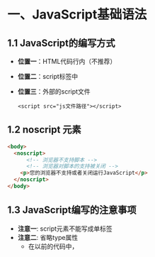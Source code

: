 # 一、JavaScript基础语法

## 1.1 JavaScript的编写方式

- **位置一**：HTML代码行内（不推荐）

- **位置二**：script标签中

- **位置三**：外部的script文件

  `<script src="js文件路径"></script>`



## 1.2 noscript 元素

```html
<body>
  <noscript>
      <!-- 浏览器不支持脚本 -->
      <!-- 浏览器对脚本的支持被关闭 -->
  	<p>您的浏览器不支持或者关闭运行JavaScript</p>
  </noscript>
</body>
```



## 1.3 JavaScript编写的注意事项

- **注意一**: script元素不能写成单标签
- **注意二**: 省略type属性
  - 在以前的代码中，<script> 标签中会使用 type="text/JavaScript";
  - 现在可不写这个代码了，因为JavaScript 是所有现代浏览器以及 HTML5 中的默认脚本语言；
- **注意三**: 加载顺序
  - JavaScript默认遵循HTML文档的加载顺序，即自上而下的加载顺序；
  - 推荐将JavaScript代码和编写位置放在body子元素的最后一行；
- **注意四**: JavaScript代码严格区分大小写



# 二、JavaScript的数据类型

## 2.1 typeof操作符

- 对一个值使用 **typeof 操作符**会返回下列字符串之一:
  - "undefined"表示值未定义;
  - "boolean"表示值为布尔值;
  - "string"表示值为字符串;
  - "number"表示值为数值;
  - "object"表示值为对象(而不是函数)或 null;
  - "function"表示值为函数;
  - "symbol"表示值为符号；



## 2.2 Number类型

- **number 类型代表整数和浮点数。**

  ```javascript
  var age = 10
  var height = 1.88
  ```

- **常见的操作：**

  ```javascript
  var result1 = 10 * 2
  var result2 = 10 / 3
  ```

- **Infinity：**代表数学概念中的 无穷大 ∞，也可以表示-Infinity；

  ```javascript
  var result = 1 / 0
  ```

- **NaN：**NaN 代表一个计算错误，它是一个错误的操作所得到的结果；

  ```javascript
  var result = '111' * 10
  ```

- **十进制（掌握）、十六进制、二进制、八进制（了解）**

  ```javascript
  // 1.十进制
  var num1 = 111
  // 2.十六进制
  var num2 = 0x111
  // 3.八进制
  var num3 = 0o111
  // 4.二进制
  var num4 = 0b111
  ```

- **数字表示的范围：**

  - 最小正数值：`Number.MIN_VALUE`，这个值为： 5e-324，小于这个的数字会被转化为0
  - 最大正数值：`Number.MAX_VALUE`，这个值为： 1.7976931348623157e+308
  - `Number.MAX_SAFE_INTEGER`：JavaScript 中最大的安全整数 (2^53 - 1)；
  - `Number.MIN_SAFE_INTEGER`：JavaScript 中最小的安全整数 -(2^53 - 1)

- **isNaN**

  - 用于判断是否不是一个数字。不是数字返回 true，是数字返回 false。

- **Number实例方法:**

  - 方法一：`toString(base)`，将数字转成字符串，并且按照base进制进行转化
    - base 的范围可以从 2 到 36，默认情况下是 10；
  - 方法二：`toFixed(digits)`，格式化一个数字，保留digits位的小数；
    - digits的范围是0到20（包含）之间；

- **Number类方法:**

  - 方法一：`Number.parseInt(string[, radix])`，将字符串解析成整数，也有对应的全局方法parseInt；
  - 方法二：`Number. parseFloat(string)`，将字符串解析成浮点数，也有对应的全局方法parseFloat；



## 2.3 String类型

- **三种包含字符串的方式**

  ```JavaScript
  var name = '陈卓林'
  var address = "广州市"
  // ES6语法
  var description = `${name}是${address}的人`
  ```

- **字符串拼接，通过+运算符**

  ```JavaScript
  var str1 = 'hello'
  var str2 = 'world'
  var newStr = str1 + str2
  ```

- **获取字符串长度**

  ```javascript
  console.log(newStr.length)
  ```

- **访问字符串的字符**

  - 使用方法一：通过字符串的索引` str[0]`
  - 使用方法二：通过`str.charAt(pos)`方法
  - 它们的区别是索引的方式没有找到会返回`undefined`，而`charAt`没有找到会返回空字符串；

- **修改字符串**

  - toLowerCase()：将所有的字符转成小写；

  - toUpperCase() ：将所有的字符转成大写；

    ```JavaScript
    var message = 'Hello'
    message.toLowerCase() // hello
    message.toUpperCase() // HELLO
    ```

- **查找字符串位置  `str.indexOf(search [, fromIndex])`**

  - 从fromIndex开始，查找searchValue的索引；
  - 如果没有找到，那么返回-1；
  - 有一个相似的方法，叫lastIndexOf，从最后开始查找（用的较少）

- **是否包含字符串  `str.includes(searchString[, position])**`

  - 从position位置开始查找searchString， 根据情况返回 true 或 false
  - 这是ES6新增的方法

- **以xxx开头  `str.startsWith(searchString[, position])`**

  - 从position位置开始，判断字符串是否以searchString开头；

  - 这是ES6新增的方法，下面的方法也一样；

    ```javascript
    message.startsWith("czl")
    ```

- **以xxx结尾  `str.endsWith(searchString[, length])`**

  - 在length长度内，判断字符串是否以searchString结尾；

    ```javascript
    message.endsWith("czl")
    ```

- **替换字符串  `str.replace(regexp|substr, newstr, newSubStr|function)`**
  
- 查找到对应的字符串，并且使用新的字符串进行替代；
  
- 这里也可以传入一个正则表达式来查找，也可以传入一个函数来替换；
  
    ```javascript
    message.replace("czl", "kobe")
  ```
  
- **获取子字符串**

  - 开发中推荐使用slice方法

  |         方法          |              选择方式……               |     负值参数      |
  | :-------------------: | :-----------------------------------: | :---------------: |
  |   slice(start, end)   |      从 start 到 end（不含 end）      |       允许        |
  | substring(start, end) |      从 start 到 end（不含 end）      |    负值代表 0     |
  | substr(start, length) | 从 start 开始获取长为 length 的字符串 | 允许 start 为负数 |

- **拼接字符串  `str.concat(str2,[, ...strN])`**

  ```javascript
  'hello'.concat('world',['你好'])
  ```

- **删除首尾空格  `str.trim()`**

- **字符串分割  `str.split({separator,[, limit]})`**

  - separator：以什么字符串进行分割，也可以是一个正则表达式；

  - limit：限制返回片段的数量；

    ```javascript
    var message = "my name is czl"
    console.log(message.split(" ",4)) // ["my","name","is","czl"]
    ```

    

## 2.4 字符串中的转义字符

| 转义字符 | 表示符号 |
| -------- | -------- |
| \\'      | 单引号   |
| \\"      | 双引号   |
| \\       | 反斜杠   |
| \\n      | 换行符   |
| \\r      | 回车符   |
| \\t      | 制表符   |
| \\b      | 退格符   |



## 2.5 Boolean类型

- **Boolean 类型仅包含两个值：true 和 false。**

  ```javascript
  var isLogin = true
  var flag = true
  var result = 1 === 1
  ```



## 2.6 Undefined类型

- **如果我们声明一个变量，但是没有对其进行初始化时，它默认就是undefined；**

  ```javascript
  var message 
  console.log(message) / undefined
  console.log(message === undefined) // true
  ```

- **两个注意事项：**

  - **注意一**：最好在变量定义的时候进行初始化，而不只是声明一个变量；
  - **注意二**：不要显示的将一个变量赋值为undefined
    - 如果变量刚开始什么都没有，我们可以初始化为0、空字符串、null等值；



## 2.7 Object类型

- **Object 类型是一个特殊的类型，我们通常把它称为引用类型或者复杂类型；**

  - 其他的数据类型我们通常称之为 “原始类型”，因为它们的值只包含一个单独的内容（字符串、数字或者其他）；

  - `Object`往往可以表示一组数据，是其他数据的一个集合；

  - 在JavaScript中我们可以使用 `花括号{} ` 的方式来表示一个对象；

    ```JavaScript
    var info = {
      name:'why',
      age: 18,
      height: 1.88
    }
    ```



## 2.8 Null类型

- **null类型通常用来表示一个对象为空，所以通常我们在给一个对象进行初始化时，会赋值为null；**

  ```javascript
  var obj = null
  console.log(typeof null) // object
  obj = {
    name: '陈卓林',
    age: 18
  }
  ```

- **null和undefined的关系：**

  - `undefined`通常只有在一个变量声明但是未初始化时，它的默认值是`undefined`才会用到；
  - 不推荐直接给一个变量赋值为`undefined`
  - `null`值非常常用，当一个变量准备保存一个对象，但是这个对象不确定时，我们可以先赋值为`null`；



## 2.9 字符串String的转换

- **转换方式一：隐式转换**
  - 一个字符串和另一个字符串进行+操作；
  - 如果+运算符左右两边有一个是字符串，那么另一边会自动转换成字符串类型进行拼接；
  - 某些函数的执行也会自动将参数转为字符串类型，比如`console.log`函数；
- **转换方式二：显式转换**
  - 调用`String()`函数；
  - 调用`toString()`方法



## 2.10 数字类型Number的转换

- **转换方式一：**隐式转换

  - 在算数运算中，通常会将其他类型转换成数字类型来进行运算；
  - 但是如果是+运算，并且其中一边有字符串，那么还是按照字符串来连接的；

- **转换方式二：**显式转换

  - 调用`Number()`函数；

- **其他类型转换数字的规则：**

  |      值       | 转换后的值                                                   |
  | :-----------: | :----------------------------------------------------------- |
  |   undefined   | NaN                                                          |
  |     null      | 0                                                            |
  | true 和 false | 1 and 0                                                      |
  |    string     | 去掉首尾空格后的纯数字字符串中含有的数字。如果剩余字符串为空，则转换结果<br>为 0。否则，将会从剩余字符串中“读取”数字。当类型转换出现 error 时返回 NaN |



## 2.11 布尔类型Boolean的转换

- **布尔（boolean）类型转换**是最简单的

  - 它发生在逻辑运算中，但是也**可以通过调用`Boolean(value) `显式地进行转换**。

- **转换规则如下：**

  - 直观上`为“空”的值（如 0、空字符串、null、undefined 和 NaN）`将变为 `false`;

  - 其他值变成 `true`。

    | 值                          | 转化后 |
    | :-------------------------- | ------ |
    | 0, null, undefined, NaN, "" | false  |
    | 其他值                      | true   |

- **注意：**包含 0 的字符串 "0" 是 true



# 三、JavaScript常用运算符

## 3.1 算术运算符

| 运算符 |  运算规则  |    范例    |  结果  |
| :----: | :--------: | :--------: | :----: |
|   +    |    加法    |   2 + 3    |   5    |
|   +    | 连接字符串 | ‘中’+ ‘国’ | ‘中国’ |
|   -    |    减法    |   2 - 3    |   -1   |
|   *    |    乘法    |   2 * 3    |   6    |
|   /    |    除法    |   5 / 2    |  2.5   |
|   %    |   取余数   |   5 % 2    |   1    |
|   **   |  幂 (ES7)  |   2 ** 3   |   8    |



## 3.2 赋值运算符

- **= 是一个运算符，而不是一个有着“魔法”作用的语言结构。**

  - 语句 x = value 将值 value 写入 x 然后返回 x。

- **链式赋值（Chaining assignments）**

  - 链式赋值从右到左进行计算；
  - 首先，对最右边的表达式 2 + 2 求值，然后将其赋给左边的变量：c、b 和 a。
  - 最后，所有的变量共享一个值。

  ```javascript
  let a, b, c;
  a = b = c = 2 + 2;
  console.log(a, b, c); // 4
  ```



## 3.3 ++和- -的位置

- **运算符 ++ 和 -- 可以置于变量前，也可以置于变量后**
  - 当运算符置于变量后，被称为“后置形式”（postfix form）。
  - 运算符置于变量前，被称为“前置形式”（prefix form）。
  - 前置形式返回一个新的值，但后置返回原来的值；



## 3.4 比较运算符

| 运算符 | 运算规则 |  范例  | 结果  |
| :----: | :------: | :----: | :---: |
|   ==   |   相等   | 4 == 3 | false |
|   !=   |  不等于  | 4 != 3 | true  |
|   >    |   大于   | 4 > 3  | true  |
|   <    |   小于   | 4 < 3  | false |
|   >=   | 小于等于 | 4 <= 3 | false |
|   <=   | 大于等于 | 4 >= 3 | true  |



## 3.5 === 和 == 的区别

- **普通的相等性检查 == 存在一个问题，它`不能区分出 0 和 false，或者空字符串和 false`这类运算：**
  - 这是因为在比较不同类型的值时，处于判断符号 == 两侧的值会先被转化为数字；
  - 空字符串和 false 也是如此，转化后它们都为数字 0；
- **如果我们`需要区分 0 和 false`，该怎么办？**
  - 严格相等运算符 === 在进行比较时不会做任何的类型转换；
  - 换句话说，如果 a 和 b 属于不同的数据类型，那么 a === b 不会做任何的类型转换而立刻返回 false；



## 3.6 逻辑运算符

| 运算符 |   运算规则   |     范例      | 结果  |
| :----: | :----------: | :-----------: | :---: |
|   &&   | 与: 同时为真 | false && True | false |
|  \|\|  | 或: 一个为真 | false or frue | true  |
|   !    |   非: 取反   |    !false     | true  |



## 3.7 逻辑或的本质

- **||（或）两个竖线符号表示“或”运算符（也称为短路或）：**
  - 从左到右依次计算操作数。
  - 处理每一个操作数时，都将其转化为`布尔值（Boolean）`；
  - 如果结果是 `true`，就停止计算，返回这个操作数的初始值。
  - 如果所有的操作数都被计算过（也就是，转换结果都是 false），则返回最后一个操作数。
- **注意：**返回的值是操作数的初始形式，不会转换为Boolean类型。



## 3.8 逻辑与的本质

- **&&（或）两个竖线符号表示“与”运算符（也称为短路与）：**
  - 从左到右依次计算操作数。
  - 在处理每一个操作数时，都将其转化为`布尔值（Boolean）`；
  - 如果结果是 `false`，就停止计算，并返回这个操作数的初始值（一般不需要获取到初始值）；
  - 如果所有的操作数都被计算过（例如都是真值），则返回最后一个操作数。



## 3.9 !（非）

- **逻辑非运算符接受一个参数，并按如下运算：**

  - 步骤一：将操作数转化为布尔类型：true/false；
  - 步骤二：返回相反的值；

- **两个非运算 !! 有时候用来将某个值转化为布尔类型：**

  ```javascript
  var num = 100
  var result = !!num
  ```



# 四、JavaScript分支语句

## 4.1 程序的执行顺序

- 在程序开发中，**程序有三种不同的执行方式：**
  - 顺序 —— 从上向下，顺序执行代码
  - 分支 —— 根据条件判断，决定执行代码的 分支
  - 循环 —— 让 特定代码 重复 执行



## 4.2 代码块的理解

- **代码块**是多行执行代码的集合，通过一个花括号{}放到了一起。

- **代码块有自己的作用域**

  ```javascript
  {
    var name = '陈卓林'
    var message = 'my name is ' + name
  }
  ```



## 4.3 什么是分支结构？

- **分支结构**
  - 分支结构的代码就是让我们根据条件来决定代码的执行。
  - 分支结构的语句被称为判断结构或者选择结构。
- **JavaScript中常见的分支结构有：**
  - if分支结构
  - switch分支结构



## 4.4 if语句的细节补充

- **补充一**：如果代码块中只有一行代码，那么{}可以省略：
- **补充二**：if (…) 语句会计算圆括号内的表达式，并将计算结果转换为布尔型（Boolean）。
  - 转换规则和Boolean函数的规则一致；
  - `数字 0、空字符串 “”、null、undefined 和 NaN` 都会被转换成 `false`。
    - 因为它们被称为“假值（falsy）”；
  - 其他值被转换为 true，所以它们被称为“真值（truthy）”；



## 4.5 三元运算符

- **条件运算符：" ? "**

  - 这个运算符通过问号 ? 表示；
  - 有时它被称为三元运算符，被称为“三元”是因为该运算符中有三个操作数（运算元）；
  - 实际上它是 JavaScript 中唯一一个有这么多操作数的运算符；

- **使用格式如下:**

  `var result = condition ? value1 : value2`

- **案例一**： m=20，n=30，比较两个数字的大小，获取较大的那个数字

  ```javascript
  var m = 20;
  var n = 30;
  var result = m > n ? m : n
  ```



## 4.6 switch语句的细节补充

- **case穿透问题**：
  - 一条case语句结束后，会自动执行下一个case的语句；
  - 这种现象被称之为case穿透；
- **break关键字**
  - 通过在每个case的代码块后添加break关键字来解决这个问题；
- **注意事项**：这里的相等是严格相等。
  - 被比较的值必须是相同的类型才能进行匹配。



# 五、JavaScript的内置类

## 5.1 包装类型的使用过程

- **默认情况，`当我们调用一个原始类型的属性或者方法时，会进行如下操作`：**
  1. 根据原始值，创建一个原始类型对应的包装类型对象；
  2. 调用对应的属性或者方法，返回一个新的值；
  3. 创建的包装类对象被销毁；
  4. 通常JavaScript引擎会进行很多的优化，它可以跳过创建包装类的过程在内部直接完成属性的获取或者方法的调用。
- **注意事项**：null、undefined没有任何的方法，也没有对应的“对象包装类”；



## 5.2 Math对象

- **Math常见的属性：**
  - Math.PI：圆周率，约等于 3.14159；
- **Math常见的方法：**
  - `Math.floor`：向下舍入取整
  - `Math.ceil`：向上舍入取整
  - `Math.round`: 四舍五入取整
  - `Math.random`：生成0~1的随机数（包含0，不包含1）
  - `Math.pow(x, y)`：返回x的y次幂



## 5.3 Array数组

- ###### 访问数组中的元素

  - 通过中括号[]访问
  - arr.at(i)：
    - 如果 i >= 0，则与 arr[i] 完全相同。
    - 对于 i 为负数的情况，它则从数组的尾部向前数。

  ```javascript
  const a = arr[0]
  const b = arr.at(-1)
  ```

- ###### 修改数组中的元素

  ```javascript
  arr[0] = "czl"
  ```

- ###### 在数组的尾端添加或删除元素

  - `push `在末端添加元素

  - `pop `从末端取出一个元素.

    ```javascript
    arr.push("abc","dhs")
    arr.pop()
    ```

- ###### 在数组的首端添加或删除元素

  - `shift `取出队列首端的一个元素，整个数组元素向前前移动；

  - `unshift `在首端添加元素，整个其他数组元素向后移动；

    ```javascript
    arr.unshift("curry")
    arr.shift()
    ```

  -  `push/pop` 方法运行的比较快，而 shift/unshift 比较慢。

- ###### `arr.splice`方法

  - 它可以做所有事情：添加，删除和替换元素。

  - 语法：`array.splice(start[, delectCount[, item1[, item2[, ...]]]])`

    - 从start位置开始，处理数组中的元素；
    - deleteCount：要删除元素的个数，如果为0或者负数表示不删除；
    - item1, item2, ...：在添加元素时，需要添加的元素

    ```javascript
    // 删除一个元素
    arr.aplice(1,1)
    // 新增两个元素
    arr.splice(1,0,'a','b')
    // 替换两个元素
    arr.splice(1,2,'c','d')
    ```

  - 注意：这个方法会修改原数组

- ###### `length`属性

  - 用于获取数组的长度
  - 当我们修改数组的时候，length 属性会自动更新。
  - `length` 属性是可写的
  - 所以，清空数组最简单的方法就是：arr.length = 0。

- ###### 数组的遍历

  - 普通for循环遍历：

    ```JavaScript
    for(var i =0 ;i < arr.length;i++){}
    ```

  - for..in 遍历，获取到索引值：

    ```javascript
    for(var index in arr){}
    ```

  - for..of 遍历，获取到每一个元素

    ```javascript
    for(var item of arr){}
    ```

- ###### `arr.slice(begin, end)` 方法：用于对数组进行截取

  - 包含bigin元素，但是不包含end元素；

- ###### `arr.concat`方法：创建一个新数组，其中包含来自于其他数组和其他项的值

  ```javascript
  var newArr = arr.concat(['abc'],"nba")
  ```

- ###### `arr.join`方法： 将一个数组的所有元素连接成一个字符串并返回这个字符串。

  ```javascript
  var arr = [1,2,3,4,5]
  var str = arr.join('0') // 1020304050
  ```

- ###### `arr.indexOf(searchElement,fromIndex)`方法： 查找某个元素的索引 

  - 从fromIndex开始查找，如果找到返回对应的索引，没有找到返回-1；
  - 也有对应的从最后位置开始查找的 lastIndexOf 方法

- ###### `arr.includes(valueToFind, fromIndex)`方法：判断数组是否包含某个元素

  - 从索引 from 开始搜索 item，如果找到则返回 true（如果没找到，则返回 false）

- ###### `find `和 `findIndex `直接查找元素或者元素的索引（ES6之后新增的语法）

  ```javascript
  var student = [{
    id:100,
    name:'a'
  },{
    id:100,
    name:'b'
  }]
  
  var stu = student.find((item,index,arr) => {
    return item.id === 100
  })
  ```

- ###### `arr.sort(compareFunction(a,b))`方法也是一个高阶函数，用于对数组进行排序，并且生成一个排序后的新数组

  - 如果 compareFunction(a, b) 小于 0 ，那么 a 会被排列到 b 前面；

  - 如果 compareFunction(a, b) 等于 0 ， a 和 b 的相对位置不变；

  - 如果 compareFunction(a, b) 大于 0 ， b 会被排列到 a 前面；

  - 也就是说，谁小谁排在前面；

    ```javascript
    var arr = [1,2,43,24,53,53]
    var newArr = arr.sort((item1,item2)=>{
      return item1 - item2
    })
    ```

- ###### `reverse()` 方法将数组中元素的位置颠倒，并返回该数组。

- ###### `arr.forEach`

  - 遍历数组，并且让数组中每一个元素都执行一次对应的方法；

  ```javascript
  arr.forEach((item,index,arr)=>{})
  ```

- ###### `arr.map`

  - map() 方法创建一个新数组；
  - 这个新数组由原数组中的每个元素都调用一次提供的函数后的返回值组成；

  ```javascript
  const newArr = arr.map((item,index,arr)=>{
    return item * 10
  })
  ```

- ###### `arr.filter`

  - filter() 方法创建一个新数组；
  - 新数组中只包含每个元素调用函数返回为true的元素；

  ```javascript
  const newArr = arr.filter((item,index,arr)=>{
    return item > 10
  })
  ```

- ###### `arr.reduce`

  - 用于计算数组中所有元素的总和；
  - 对数组中的每个元素按序执行一个由您提供的 reducer 函数；
  - 每一次运行 reducer 会将先前元素的计算结果作为参数传入，最后将其结果汇总为单个返回值；

  ```javascript
  const newArr = arr.reduce((previousValue,currentValue)=>{
    return previousValue += currentValue
  },0)
  ```



## 5.4 Date对象

- ###### 创建Date对象

  ```JavaScript
  // 创建Date对象
  var date = new Date(); // 当前时间（伊尔库茨克标准时间）
  var date2 = new Date(1000); // 传入的毫秒数，表示从1970-01-01 00：00：00 UTC 经过的毫秒数
  var date3 = new Date("2022-08-08"); // 传入的是datestring，日期的字符串值
  // new Date(year,monthIndex [, day [, hours [, minutes [,seconds [, milliseconds]]]]])
  var date4 = new Date(2022, 08, 08, 08, 08, 08, 08);
  ```

- ###### dateString时间的表示方式

  - 默认打印的时间格式是RFC 2822标准的：

  - ISO 8601 标准。

    ```JavaScript
    // RFC 2822标准
    new Date() // Thu Nov 03 2022 18:25:49 GMT+0800 (中国标准时间)
    
    // ISO 8601标准
    new Date().toISOString()  // 2022-11-03T10:26:01.251Z
    ```

- ###### Date获取信息的方法

  ```javascript
  var dete = new Date()
  // 1.获取想要的时间信息
  var year = date.getFullYear(); //获取年份（4 位数）；
  var month = date.getMonth() + 1; // 获取月份，从 0 到 11；
  var day = date.getDate(); // 获取当月的具体日期，从 1 到 31
  var hour = date.getHours(); // 获取小时；
  var minute = date.getMinutes(); // 获取分钟；
  var second = date.getSeconds(); // 获取秒钟；
  var millsecond = date.getMilliseconds(); // 获取毫秒
  
  var weekday = date.getDay(); // 一周中的第几天
  ```

- ###### Date设置信息的方法

  ```JavaScript
  var dete = new Date()
  // 2.也可以给date设置时间(了解)
  date.setFullYear(2033);
  // 自动校验
  date.setDate(32);
  ```

- ###### Date获取Unix时间戳

  ```JavaScript
  /* 
  Unix 时间戳：它是一个整数值，表示自1970年1月1日00:00:00 UTC以来的毫秒数。
      方式一：new Date().getTime()
      方式二：new Date().valueOf()
      方式三：+new Date()
      方式四：Date.now()
  */
  var startTime = Date.now();
  // 测试代码的性能
  for (let i = 0; i < 10000; i++) {
    console.log('打印i'，i)
  }
  var endTime = Date.now();
  var result = endTime - startTime
  console.log('代码执行完成的时间，'result)
  ```

- ###### Date.parse方法

  ```javascript
  /* 
  Date.parse(str) 方法可以从一个字符串中读取日期，并且输出对应的Unix时间戳。
  Date.parse(str) ：
      作用等同于 new Date(dateString).getTime() 操作；
      需要符合 RFC2822 或 ISO 8601 日期格式的字符串；
          比如YYYY-MM-DDTHH:mm:ss.sssZ
      如果输入的格式不能被解析，那么会返回NaN；
  */
  var time1 = Date.parse("2022-08-08T08:08:08.666Z")
  ```



# 六、JavaScript的DOM操作

## 6.1 深入理解DOM

- **浏览器会对我们编写的HTML、CSS进行渲染，同时它又要考虑我们可能会通过JavaScript来对其进行操作：**

  - 于是浏览器将我们编写在HTML中的每一个元素（Element）都抽象成了一个个对象
  - 所有这些对象都可以通过JavaScript来对其进行访问，那么我们就可以通过JavaScript来操作页面；
  - 所以，我们将这个抽象过程称之为 文档对象模型（Document Object Model）；

- **整个文档被抽象到 document 对象中：**

  - 比如`document.documentElement`对应的是`html元素`；

  - 比如`document.body`对应的是`body元素`；

  - 比如`document.head`对应的是`head元素`；

  - 比如`document.doctype`对应的是`文档声明 <!DOCTYPE html>`

    ```javascript
    console.log(document.doctype)
    console.log(document.documentElement)       
    console.log(document.head)
    console.log(document.body)            
    ```

    

## 6.2 DOM Tree的理解

- **一个页面不只是有html、head、body元素，也包括很多的子元素：**

  - 在html结构中，最终会形成一个`树结构`；

  - 在抽象成DOM对象的时候，它们也会形成一个`树结构`，我们称之为`DOM Tree`；

    ```html
    <!DOCTYPE html>
    <html lang="en">
    <head>
        <meta charset="UTF-8">
        <meta http-equiv="X-UA-Compatible" content="IE=edge">
        <meta name="viewport" content="width=device-width, initial-scale=1.0">
        <title>Document</title>
    </head>
    <body>
        <h1>A Heading</h1>
        <a href="#">Link Text</a>
    </body>
    </html>
    ```



## 6.3 节点（Node）之间的导航（navigator）

- 如果我们**获取到一个节点（Node）后**，可以**根据这个节点去获取其他的节点**，我们**称之为节点之间的导航。**

- **节点之间存在如下的关系：**

  - 父节点：`parentNode`
  - 前兄弟节点：`previousSibling`
  - 后兄弟节点：`nextSibling`
  - 子节点：`childNodes`
  - 第一个子节点：`firstChild`
  - 最后一个子节点：`lastChild`

  ```html
  <!DOCTYPE html>
  <html lang="en">
  <head>
      <meta charset="UTF-8">
      <meta http-equiv="X-UA-Compatible" content="IE=edge">
      <meta name="viewport" content="width=device-width, initial-scale=1.0">
      <title>Document</title>
  </head>
  <body>
      <div class="box">
          第一个节点
          <!-- 我是注释 -->
          <h1 class="title">我是标题</h1>
          <div class="container">我是div元素</div>
          <div class="desc">我是一个段落</div>
          最后一个节点
      </div>
      <script>
          const bodyEl = document.body
          const boxEl = bodyEl.firstChild.nextSibling
          // 获取第一个节点
          const firstNode = boxEl.firstChild
          // 获取注释
          const memo = firstNode.nextSibling
          // 获取标题
          const title = memo.nextSibling.nextSibling
          // 获取最后一个节点
          // 获取div元素
          const containerEl = title.nextSibling.nextSibling
          const lastNode = boxEl.lastChild
      </script>
  </body>
  </html>
  ```



## 6.4 元素（Element）之间的导航（navigator）

- 如果我们**获取到一个元素（Element）后**，可以**根据这个元素去获取其他的元素**，我们**称之为元素之间的导航。**

- **元素之间存在如下的关系：**

  - 父元素：`parentElement`
  - 前兄弟元素：`previousElementSibling`
  - 后兄弟元素：`nextElementSibling`
  - 子元素：`children`
  - 第一个子元素：`firstElementChild`
  - 最后一个子元素:`lastElementChild`

  ```html
  <!DOCTYPE html>
  <html lang="en">
  <head>
      <meta charset="UTF-8">
      <meta http-equiv="X-UA-Compatible" content="IE=edge">
      <meta name="viewport" content="width=device-width, initial-scale=1.0">
      <title>Document</title>
  </head>
  <body>
      <div class="box">
          第一个节点
          <!-- 我是注释 -->
          <h1 class="title">我是标题</h1>
          <div class="container">我是div元素</div>
          <div class="desc">我是一个段落</div>
          最后一个节点
      </div>
      <script>
          const bodyEl = document.body
          // 获取div.box元素
          const boxEl = bodyEl.firstElementChild
  			 // 获取h1.title元素
          const titleEl = boxEl.firstElementChild
          // 获取div.container元素
          const containerEl = titleEl.nextElementSibling
          // 获取div.desc元素
          const descEl = boxEl.lastElementChild
      </script>
  </body>
  </html>
  ```



## 6.5 表格（table）元素的导航（navigator）

- **`<table>`元素支持 (除了上面给出的，之外) 以下这些属性：**
  - `table.rows` —  元素的集合；
  - `table.caption/tHead/tFoot` — 引用元素 <caption> ，<thead>，<tfoot>；
  - `table.tBodies` —  <tbody>元素的集合；
- **<thead>,<tfoot>,<tbody> 元素提供了rows属性;**
  - `tbody.rows`  ~ 表格内部 <tr> 元素的集合
- **<tr>:**
  - `tr.cells` ~ 在给定 <tr> 中的 <td> 和 <th> 单元格的集合
  - `tr.sectionRowIndex` — 给定的 <tr> 在封闭的 <thead> / <tbody> / <tfoot>  中的位置（索引）；
  - `tr.rowIndex` — 在整个表格中 <tr> 的编号（包括表格的所有行）；
- **<td> 和 <th>：**
  - `td.cellIndex` — 在封闭的 <tr> 中单元格的编号。



## 6.6 获取元素的方法

|         方法名         |   搜索方式   | 可以在元素上调用? | 实时的? |
| :--------------------: | :----------: | :---------------: | :-----: |
|     querySelector      | CSS-selector |         ✔         |    -    |
|    querySelectorAll    | CSS-selector |         ✔         |    -    |
|     getElementById     |      id      |         -         |    -    |
|   getElementsByName    |     name     |         -         |    ✔    |
|  getElementsByTagName  | tag or ' * ' |         ✔         |    ✔    |
| getElementsByClassName |    class     |         ✔         |    ✔    |

- 目前最常用的是`querySelector` 和 `querySelectAll`；

- `getElementById`偶尔也会使用或者在适配一些低版本浏览器时；



## 8.7 节点的类型 - nodeType

- **常见的节点类型有如下：**

  |          常量           |  值  | 描述                                                         |
  | :---------------------: | :--: | :----------------------------------------------------------- |
  |    Node.ELEMENT_NODE    |  1   | 一个 元素 节点，例如 <p> 和 <div>                            |
  |     Node.TEXT_NODE      |  3   | Element 或者 Attr 中实际的 文字                              |
  |    Node.COMMENT_NODE    |  8   | 一个 Comment 节点。                                          |
  |   Node.DOCUMENT_NODE    |  9   | 一个 Document 节点。                                         |
  | Node.DOCUMENT_TYPE_NODE |  10  | 描述文档类型的 DocumentType 节点。例如 <!DOCTYPE html> 就是用于 HTML5 的。 |



## 6.8 节点的属性

- **`nodeName`：**获取node节点的名字；

- **`tagName`：**获取元素的标签名词；

- **tagName 和 nodeName 之间有什么不同呢？**

  - `tagName `属性仅适用于 Element 节点；
  - `nodeName `是为任意 Node 定义的：
    - 对于元素，它的意义与 tagName 相同，所以使用哪一个都是可以的；
    - 对于其他节点类型（text，comment 等），它拥有一个对应节点类型的字符串；

- **`innerHTML` 属性:**

  - 将元素中的 HTML 获取为字符串形式；
  - 设置元素中的内容；

- **`outerHTML` 属性:**

  - 包含了元素的完整 HTML
  - innerHTML 加上元素本身一样；

- **`textContent` 属性:**

  - 仅仅获取元素中的文本内容;

- **`innerHTML`和`textContent`的区别：**

  - 使用 `innerHTML`，我们将其“作为 HTML”插入，带有所有 HTML 标签。
  - 使用 `textContent`，我们将其“作为文本”插入，所有符号（symbol）均按字面意义处理。

- **`nodeValue/data`属性:** 

  - 用于获取非元素节点的文本内容

  ```javascript
  var text = document.body.firstChild
  var comment = text.nodeValue	
  console.log(comment.nodeValue)
  ```

- **`hidden`属性：也是一个全局属性，可以用于设置元素隐藏。**

  ```html
  <body>
    <div class="box">哈哈哈哈 </div>
    
    <script>
    	var boxEl = document.querySelector('.box')
      boxEl.hidden = true
    </script>
  </body>
  ```



## 6.9 元素的特性attribute

- ###### 属性attribute的分类

  - 标准的attribute：某些attribute属性是标准的，比如id、class、href、type、value等；

  - 非标准的attribute：某些attribute属性是自定义的，比如abc、age、height等；

    ```html
    <div class="box" id="main" name="why" abc="anc" age="18" height="1.88">
      哈哈哈哈
    </div>
    ```

- ###### attribute的操作

  - `elem.hasAttribute(name)` — 检查特性是否存在。

  - `elem.getAttribute(name)` — 获取这个特性值。

  - `elem.setAttribute(name, value)` — 设置这个特性值。

  - `elem.removeAttribute(name)` — 移除这个特性。

  - `attributes`：attr对象的集合，具有name、value属性；

    ```JavaScript
    for(var attr of boxEl.attributes){
      console.log(attr.name, attr.value)
    }
    boxEl.hasAttribute("age") // true
    boxEl.getAttribute("name") // why
    boxEl.setAttribute("name", "kobe")
    boxEl.removeAttribute("abc")
    ```

- ###### attribute具备以下特征

  - 它们的名字是大小写不敏感的（id 与 ID 相同）。
  - 它们的值总是字符串类型的。



## 6.10 元素的属性property

- **对于标准的attribute，会在DOM对象上创建与其对应的property属性：**

- **在大多数情况下，它们是相互作用的**;

  - 改变`property`，通过`attribute`获取的值，会随着改变；
  - 通过`attribute`操作修改，`property`的值会随着改变；
    - 但是input的value修改只能通过attribute的方法；

- **除非特别情况，大多数情况下，设置、获取attribute，推荐使用property的方式：**

  - 这是因为它默认情况下是有类型的；

    ```javascript
    toggleBtn.onclick = function(){
      checkBoxInput.checked = !checkBoxInput.checked
    }
    ```



## 6.11 HTML5的data-*自定义属性

- 前面我们有学习HTML5的data-*自定义属性，那么它们也是可以在dataset属性中获取到的：	

  ```html
  <div class="box" data-name="why" data-age="18">
  	我是box元素
  </div>
  
  <script>
  	var boxEl = document.querySelector(".box")
    console.log(boxEl.dataset.name)
    console.log(boxEl.dataset.age)
  </script>
  ```



## 6.12 元素的className和classList

- **元素的class attribute，对应的property并非叫class，而是`className`：**

  - 这是因为JavaScript早期是不允许使用class这种关键字来作为对象的属性，所以DOM规范使用了`className`；
  - 虽然现在JavaScript已经没有这样的限制，但是并不推荐，并且依然在使用`className`这个名称；

- **我们可以对className进行赋值，它会替换整个类中的字符串。**

  ```javascript
  var boxEl = document.querySelector(".box")
  boxEl.className = "why abc"
  ```

- **如果我们需要添加或者移除单个的class，那么可以使用classList属性。**

- **elem.classList 是一个特殊的对象：**

  - `elem.classList.add (class)` ：添加一个类。
  - `elem.classList.remove(class)`：添加/移除类。
  - `elem.classList.toggle(class)` ：如果类不存在就添加类，存在就移除它。
  - `elem.classList.contains(class)`：检查给定类，返回 true/false。

- **classList是`可迭代对象`，可以通过`for of`进行遍历。**



## 6.13 元素的style属性

- **如果需要单独修改某一个CSS属性，那么可以通过style来操作：**

  - 对于多词（multi-word）属性，使用驼峰式 camelCase

    ```javascript
    boxEl.style.width = "100px"
    boxEl.style.height = "100px"
    boxEl.style.backgroundColor = "red"
    ```

- **如果我们将值设置为空字符串，那么会使用CSS的默认样式：**

  ```javascript
  boxEl.style.display = ""
  ```

- **多个样式的写法，我们需要使用cssText属性：**

  - 不推荐这种用法，因为它会替换整个字符串；

    ```javascript
    boxEl.style.cssText = `
            width: 100px;
            height: 100px;
            background-color: red'`
    ```



## 6.14 元素style的读取 - getComputedStyle

- **如果我们需要读取样式：**

  - 对于`内联样式`，是可以`通过style.*的方式`读取到的;
  - 对于`style、css文件中的样式`，是`读取不到`的；

- **这个时候，我们可以通过`getComputedStyle`的全局函数来实现：**

  ```javascript
  console.log(getComputedStyle(boxEl).width)
  console.log(getComputedStyle(boxEl).height)
  console.log(getComputedStyle(boxEl).backgroundColor)
  ```

  

## 6.15 创建元素

- **前面我们使用过 document.write 方法写入一个元素：**

  - 这种方式写起来非常便捷，但是对于复杂的内容、元素关系拼接并不方便；
  - 它是在早期没有DOM的时候使用的方案，目前依然被保留了下来;

- **那么目前我们想要插入一个元素，通常会按照如下步骤：**

  - `步骤一`：创建一个元素;
  - `步骤二`：插入元素到DOM的某一个位置；

- **创建元素：`document.createElement(tag)`**

  ```javascript
  var boxEl = document.querySelector(".box")
  var h2El = document.createElement("h2")
  h2El.innerHTML = "我是标题"
  h2El.classList.add("title")
  boxEl.append(h2El)
  ```



## 6.16 插入元素

- **插入元素的方式如下：**
  - `node.append(...nodes or strings)` —— 在 node 末尾 插入节点或字符串，
  - `node.prepend(...nodes or strings)` —— 在 node 开头 插入节点或字符串，
  - `node.before(...nodes or strings)` —— 在 node 前面 插入节点或字符串，
  - `node.after(...nodes or strings)` —— 在 node 后面 插入节点或字符串，
  - `node.replaceWith(...nodes or strings)` —— 将 node 替换为给定的节点或字符串。



## 6.17 移除和克隆元素

- **移除元素我们可以调用元素本身的remove方法：**

  ```javascript
  setTimeout(() => {
  	h2El.remove()
  },2000)
  ```

- **如果我们想要复制一个现有的元素，可以通过cloneNode方法：**

  - 可以传入一个`Boolean类型的值`，来决定·是否是深度克隆·；

  - 深度克隆会克隆对应元素的子元素，否则不会；

    ```JavaScript
    var cloneBoxEl = boxEl.cloneNode(true)
    document.body.append(cloneBoxEl)
    ```



## 6.18 旧的元素操作方法

- `parentElem.appendChild(node)`：
  - 在parentElem的父元素最后位置添加一个子元素
- `parentElem.insertBefore(node, nextSibling)`：
  - 在parentElem的nextSibling前面插入一个子元素；
- `parentElem.replaceChild(node, oldChild)`：
  - 在parentElem中，新元素替换之前的oldChild元素；
- `parentElem.removeChild(node)`：
  - 在parentElem中，移除某一个元素；



## 6.19 元素的大小、滚动

- `clientWidth`：contentWith+padding（不包含滚动条）
- `clientHeight`：contentHeight+padding
- `clientTop`：border-top的宽度
- `clientLeft`：border-left的宽度



- `offsetWidth`：元素完整的宽度

- `offsetHeight`：元素完整的高度
- `offsetLeft`：距离父元素的x
- `offsetHeight`：距离父元素的y



- `scrollHeight`：整个可滚动的区域高度
- `scrollTop`：滚动部分的高度



## 6.20 window的大小、滚动

- **window的width和height**	
  - `innerWidth`、`innerHeight`：获取window窗口的宽度和高度（包含滚动条）
  - `outerWidth`、`outerHeight`：获取window窗口的整个宽度和高度（包括调试工具、工具栏）
  - `documentElement.clientHeight`、``：获取html的宽度和高度（不包含滚动条）
- **window的滚动位置：**
  - `scrollX`：X轴滚动的位置（别名pageXOffset）
  - `scrollY`：Y轴滚动的位置（别名pageYOffset）
- **也有提供对应的滚动方法：**
  - `方法 scrollBy(x,y)`：将页面滚动至 相对于当前位置的 (x, y) 位置；
  - `方法 scrollTo(pageX,pageY)`： 将页面滚动至 绝对坐标；



# 七、JavaScript的事件处理

## 7.1 事件（Event）监听的方式

- **事件监听方式一：**在script中直接监听（很少使用）；

- **事件监听方式二：**DOM属性，通过元素的on来监听事件；

- **事件监听方式三：**通过EventTarget中的addEventListener来监听；

  ```html
  <div class="box" onclick="alert('box点击')"></div>
  <script>
    box.onclick = function() {
      alert("box点击2")
    }
    box.addEventListener('click',function() {
      alert("box点击3")
    })
  </script>
  ```



## 7.2 事件冒泡和事件捕获

- 我们会发现默认情况下事件是`从最内层的span向外依次传递的顺序`，这个顺序我们称之为`事件冒泡（Event Bubble）`;
- 事实上，还有另外一种监听事件流的方式就是`从外层到内层（body -> span）`，这种称之为`事件捕获（Event Capture）`；
- **为什么会产生两种不同的处理流呢？**
  - 这是因为早期浏览器开发时，不管是`IE还是Netscape公司都发现了这个问题`;
  - 但是他们采用了`完全相反的事件流来对事件进行了传递`；
  - IE采用了`事件冒泡的方式`，Netscape采用了`事件捕获的方式`；
- **`捕获阶段（Capturing phase）`：**
  - 事件（从 Window）向下走近元素。
- **`目标阶段（Target phase）`：**
  - 事件到达目标元素。
- **`冒泡阶段（Bubbling phase）`：**
  - 事件从元素上开始冒泡。
- **事实上，我们可以通过event对象来获取当前的阶段：**
  - eventPhase
- **开发中通常会使用`事件冒泡`，所以事件捕获了解即可。**



## 7.3 事件对象event

- **当一个事件发生时，就会有和这个事件相关的很多信息：**

  - 比如`事件的类型是什么`，你点击的是`哪一个元素`，`点击的位置`是哪里等等相关的信息；
  - 那么这些信息会被封装到一个`Event`对象中，这个对象由`浏览器`创建，称之为`event对象`；
  - 该对象给我们提供了想要的一些属性，以及可以通过该对象进行某些操作；

- ###### 如何获取这个event对象呢？

  - `event对象`会在`传入的事件处理（event handler）函数回调`时，被系统传入；

  - 我们可以在回调函数中拿到这个`event对象`；

    ```javascript
    spanEl.onclick = function(event){
      console.log("事件对象：",event)
    }
    spanEl.addEventListener("click", function(event){
      console.log("事件对象：", event)
    })
    ```

- ###### event常见的属性

  - `type`：事件的类型；
  - `target`：当前事件发生的元素；
  - `currentTarget`：当前处理事件的元素；
  - `eventPhase`：事件所处的阶段；
  - `offsetX、offsetY`：事件发生在元素内的位置；
  - `clientX、clientY`：事件发生在客户端内的位置；
  - `pageX、pageY`：事件发生在客户端相对于document的位置；
  - `screenX、screenY`：事件发生相对于屏幕的位置；

- ###### event常见的方法

  - `preventDefault`：取消事件的默认行为；
  - `stopPropagation`：阻止事件的进一步传递（冒泡或者捕获都可以阻止）；

- ###### 事件处理中的this

  - 在函数中，我们也可以通过this来获取当前的发生元素：

  ```javascript
  boxEl.addEventListener("click", function(event){
    console.log(this === event.target) // true
  })
  ```



## 7.4 EventTarget类

- **我们会发现，所有的节点、元素都继承自EventTarget**

  - 事实上Window也继承自`EventTarget`；

- ###### 那么这个EventTarget是什么呢？

  - EventTarget是一个`DOM接口`，主要用于`添加、删除、派发Event事件`；

- ###### EventTarget常见的方法

  - `addEventListener`：注册某个事件类型以及事件处理函数；

  - `removeEventListener`：移除某个事件类型以及事件处理函数；

  - `dispatchEvent`：派发某个事件类型到EventTarget上；

    ```javascript
    var boxEl = document.querySelector(".box")
    boxEl.addEventListener("click", function(){
      console.log("点击了box")
    })
    boxEl.addEventListener("click",function(){
      window.dispatchEvent(new Event("czl"))
    })
    window.addEventListener("czl",function(event){
      console.log("监听到czl事件：",event)
    })
    ```



## 7.5 事件委托（event delegation）

- 事件冒泡在某种情况下可以帮助我们实现强大的事件处理模式 – 事件委托模式（也是一种设计模式）

- **那么这个模式是怎么样的呢？**

  - 因为`当子元素被点击`时，父元素可以`通过冒泡可以监听到子元素的点击`；
  - 并且`可以通过event.target获取到当前监听的元素`；

- **案例：一个ul中存放多个li，点击某一个li会变成红色**

  - 方案一：监听`每一个li的点击`，并且`做出相应`；

  - 方案二：在`ul中监听点击`，并且`通过event.target拿到对应的li进行处理`；

    - 因为这种方案并不需要遍历后给每一个li上添加事件监听，所以它更加高效；

      ```javascript
      var listEl = document.querySelector(".list")
      var currentActive = null
      listEl.addEventListener("click", function(event){
        if (currentActive) currentActive.classList.remove("active")
        event.target.classList.add("active")
        currentActive = event.target
      })
      ```

- **事件委托的标记**

  - 某些事件委托可能需要对具体的子组件进行区分，这个时候我们可以使用data-*对其进行标记：

  - 比如多个按钮的点击，区分点击了哪一个按钮：

    ```html
    <div class="btn-list">
     	<button data-action="new">新建</button>
     	<button data-action="search">搜索</button>
     	<button data-action="delete">删除</button>
    </div>
    
    <script>
    	var bthListEl = document.querySelector(".btn-list")
      bthListEl.addEventListener("click", function(event){
        var action = event.target.dataset.action
        switch(action){
          case "new":
            console.log("点击了新建")
            break
          case "search":
            console.log("点击了搜索")
            break
          case "delete":
            console.log("点击了删除")
            break
          default:
            console.log("位置action")
        }
      })
    </script>
    ```



## 7.6 常见的鼠标事件

- 接下来我们来看一下常见的鼠标事件（不仅仅是鼠标设备，也包括模拟鼠标的设备，比如手机、平板电脑）

- **常见的鼠标事件：**

  |     属性      |                          描述                           |
  | :-----------: | :-----------------------------------------------------: |
  |    `click`    |         `当用户点击某个对象时调用的事件句柄。`          |
  | `contextmenu` |        `在用户点击鼠标右键打开上下文菜单时触发`         |
  |  `dblclick`   |         `当用户双击某个对象时调用的事件句柄。`          |
  |   mousedown   |               mousedown 鼠标按钮被按下。                |
  |    mouseup    |                    鼠标按键被松开。                     |
  |   mouseover   |       mouseover 鼠标移到某元素之上。（支持冒泡）        |
  |   mouseout    |             鼠标从某元素移开。（支持冒泡）              |
  |  mouseenter   | mouseenter 当鼠标指针移动到元素上时触发。（不支持冒泡） |
  |  mouseleave   |        当鼠标指针移出元素时触发。（不支持冒泡）         |
  |   mousemove   |                      鼠标被移动。                       |



## 7.7 常见的键盘事件

- **常见的键盘事件：**

  |    属性    |         描述         |
  | :--------: | :------------------: |
  | onkeydown  | 某个键盘按键被按下。 |
  | onkeypress | 某个键盘按键被按下。 |
  |  onkeyup   | 某个键盘按键被松开。 |

- **事件的执行顺序是 onkeydown、onkeypress、onkeyup**

  - `down`事件先发生；
  - `press`发生在文本被输入；
  - `up`发生在文本输入完成；

- **我们可以通过key和code来区分按下的键：**

  - `code`：“按键代码”（"KeyA"，"ArrowLeft" 等），特定于键盘上按键的物理位置。
  - `key`：字符（"A"，"a" 等），对于非字符（non-character）的按键，通常具有与 code 相同的值。）



## 7.8 常见的表单事件

|   属性   | 描述                                                         |
| :------: | :----------------------------------------------------------- |
| onchange | 该事件在表单元素的内容改变时触发(<input> ,<keygen> ,<select>, 和<textarea> ) |
| oninput  | 元素获取用户输入时触发                                       |
| onfocus  | 元素获取焦点时触发                                           |
|  onblur  | 元素失去焦点时触发                                           |
| onreset  | 表单重置时触发                                               |
| onsubmit | 表单提交时触发                                               |



## 7.9 文档加载事件

- `DOMContentLoaded`：浏览器已完全加载 HTML，并构建了 DOM 树，但像 ![img]() 和样式表之类的外部资源可能尚未加载完成。

- `load`：浏览器不仅加载完成了 HTML，还加载完成了所有外部资源：图片，样式等。

  ```html
  <div>哈哈哈</div>
  <img src="https://ossweb-img.qq.com.jpg" alt="">
  
  <script>
  	window.addEventListener("DOMContentLoaded", function(){
      var imgEl =  document.querySelector("img")
      console.log("页面内容加载完毕",imgEl.offsetWidth, imgEl.offsetHeight)
    })
  	window.addEventListener("load", function(){
      var imgEl =  document.querySelector("img")
      console.log("页面所有内容加载完毕",imgEl.offsetWidth, imgEl.offsetHeight)
    })  
  </script>
  ```



## 7.10 CSS事件

- CSS 事件：

  - `transitionend` —— 当一个 CSS 动画完成时。

    ```html
    <div class="box">box盒子</div>
    
    <script>
    	var boxEl = document.querySelector(".box")
      boxEl.addEventListener("transitionend", function(){
        console.log("div盒子动画加载完毕")
      })
    </script>
    ```



## 7.11 window定时器方法

- 有时我们并不想立即执行一个函数，而是等待特定一段时间之后再执行，我们称之为`“计划调用（scheduling a call）”`。

- 目前有**两种方式可以实现**：

  - `setTimeout` 允许我们将函数`推迟到一段时间间隔之后`再执行。
  - `setInterva`允许我们`重复运行一个函数`，从一段`时间间隔之后开始运行`，之后以该时间间隔`连续重复运行该函数`。

- 并且通常情况下有提供**对应的取消方法**：

  - `clearTimeout`：取消setTimeout的定时器；
  - `clearInterval`：取消setInterval的定时器；

- ###### `setTimeout`的语法：`let timeId = setTimeout(func|code,[delay],[arg1],[aeg2],...)`

  - `func|code`：想要执行的函数或代码字符串。
  - `delay`：执行前的延时，以毫秒为单位（1000 毫秒 = 1 秒），默认值是 0；
  - `arg1，arg2…`：要传入被执行函数（或代码字符串）的参数列表；

- ###### clearTimeout方法

  - `setTimeout `在调用时会返回一个`“定时器标识符（timer identifier）”`，我们可以使用它来取消执行。

    ```javascript
    var timeID = setTimeout(function(name,age){
      console.log("定时器：",name,age)
    },2000,"why",18)
    clearTimeout(timeID)
    ```

- ###### `setInterval`的语法：`let timeId = setInterval(func|code,[delay],[arg1],[aeg2],...)`

  - `func|code`：想要执行的函数或代码字符串。
  - `delay`：执行前的延时，以毫秒为单位（1000 毫秒 = 1 秒），默认值是 0；
  - `arg1，arg2…`：要传入被执行函数（或代码字符串）的参数列表；

- ###### `clearInterval`方法

  - `setInterval`也会返回一个`“定时器标识符（timer identifier）”`，我们可以通过clearInterval来取消这个定时器。

    ```javascript
    var timeID = setInterval(function(name,age){
      console.log("定时器：",name,age)
    },2000,"why",18)
    setInterval(timeID)
    ```



# 八、JavaScript的BOM操作

## 8.1 认识BOM

- **BOM：浏览器对象模型（Browser Object Model）**
  - 简称 `BOM`，由`浏览器提供的用于处理文档（document）之外的所有内容的其他对象`；
  - 比如`navigator、location、history`等对象；
- **JavaScript有一个非常重要的运行环境就是浏览器**
  - 而且浏览器本身又作为一个应用程序需要对其本身进行操作；
  - 所以通常浏览器会有对应的`对象模型（BOM，Browser Object Model）`；
  - 我们可以将BOM看成是连接JavaScript脚本与浏览器窗口的桥梁；
- **`BOM`主要包括以下的对象模型：**
  - `window`：包括全局属性、方法，控制浏览器窗口相关的属性、方法；
  - `location`：浏览器连接到的对象的位置（URL）；
  - `history`：操作浏览器的历史；
  - `navigator`：用户代理（浏览器）的状态和标识（很少用到）；
  - `screen`：屏幕窗口信息（很少用到）；



## 8.2 window对象

- **window对象在浏览器中可以从两个视角来看待：**
  
  - `视角一：全局对象。`
    - 我们知道ECMAScript其实是有一个全局对象的，这个全局对象在`Node中是global`；
    - 在浏览器中就是`window对象`；
  - `视角二：浏览器窗口对象。`
    - 作为`浏览器窗口时，提供了对浏览器操作的相关的API`；
- **当然，这两个视角存在大量重叠的地方，所以不需要刻意去区分它们：**
  
  - 事实上对于`浏览器和Node中全局对象名称不一样的情况`，目前已经指定了对应的标准，称之为`globalThis`，并且大多数现代浏览器都支持它；
  - 放在`window对象`上的所有属性都可以被访问；
  - 使用`var定义的变量会被添加到window对象`中；
- window默认给我们提供了全局的函数和类：`setTimeout、Math、Date、Object`等；
  
- ###### window常见的属性

  ```javascript
  // 浏览器高度
  console.log(window.outerHeight)
  console.log(window.innerHeight)
  
  console.log("screenX:",window.screenX)
  console.log("screenY:",window.screenY)
  
  //监听
  window.addEventListener("scroll",(event) =>{
    console.log(window.scrollX)
    console.log(window.scrollY)
  })
  ```

- ###### window常见的方法

  ```javascript
  // close方法
  const closeBtn = document.querySelector("#close")
  closeBtn.onclick = function(){
    window.close()
  }
  
  // scrollTo
  const scrollBtn = document.querySelector("#scroll")
  closeBtn.onclick = function(){
    window.scrollTo({top: 1000 })
  }
  
  // 打开新创建
  const openBtn = document.querySelector("#open")
  openBtn.onclick = function(){
    window.open("./about.html", "_self")
  }
  ```

- ###### window常见的事件

  ```javascript
  window.onfoucs = function(){
    console.log("窗口获取到焦点")
  }
  
  window.onblur = function(){
    console.log("窗口失去焦点")
  }
  
  // 整个页面以及所有的资源都加载完成
  window.onload = function(){
    console.log("页面加载完成")
  }
  
  // hash改变
  const hashBtn = document.querySelector("#hash")
  hashBtn.onclick = function(){
    location.hash = 'aaa'
  }
  window.onhashchange = function() {
    console.log("hash被改变了")
  }
  ```



## 8.3 location对象

- location对象用于表示window上当前链接到的URL信息。

- ###### location对象常见的属性

  - `href`: 当前window对应的超链接URL, 整个URL；
  - `protocol`: 当前的协议；
  - `host`: 主机地址；
  - `hostname`: 主机地址(不带端口)；
  - `port`: 端口；
  - `pathname`: 路径；
  - `search`: 查询字符串；
  - `hash`: 哈希值；
  - username：URL中的username（很多浏览器已经禁用）；
  - password：URL中的password（很多浏览器已经禁用）；

- ###### location对象常见的方法

  - assign：赋值一个新的URL，并且跳转到该URL中；

  - replace：打开一个新的URL，并且跳转到该URL中（不同的是不会在浏览记录中留下之前的记录）；

  - reload：重新加载页面，可以传入一个Boolean类型；

    ```javascript
    const locationBtn.onclick = document.querySelector("#location")
    locationBtn.onclick = function(){
      location.assign("http://www.baidu.com")
      location.replace("http://www.baidu.com")
      location.reload()
    }
    ```



## 8.4 URLSearchParams

- **URLSearchParams 定义了一些实用的方法来处理 URL 的查询字符串。**

  - 可以将一个字符串转化成URLSearchParams类型；

  - 也可以将一个URLSearchParams类型转成字符串；

    ```JavaScript
    var urlsearch = new URLSearchParams("name=why&age=18&height=1.88")
    consol.log(urlsearch.get("name")) // why
    console.log(urlsearch.toSrting()) // name=why&age=18&height=1.88
    ```

- ###### URLSearchParams常见的方法如下

  - `get`：获取搜索参数的值；
  - `set`：设置一个搜索参数和值；
  - `append`：追加一个搜索参数和值；
  - `has`：判断是否有某个搜索参数；



## 8.5 history对象

- history对象允许我们访问浏览器曾经的会话历史记录。

- 有**两个属性：**

  - `length`：会话中的记录条数；
  - `state`：当前保留的状态值；

- 有**五个方法：**

  - `back()`：返回上一页，等价于history.go(-1)；

  - `forward()`：前进下一页，等价于history.go(1)；

  - `go()`：加载历史中的某一页；

  - `pushState()`：打开一个指定的地址；

  - `replaceState()`：打开一个新的地址，并且使用replace；

    ```JavaScript
    console.log(history.length)
    console.log(history.state)
    
    const jumpBtn = document.querySelector("#jump")
    const backBtn = document.querySelector("#back")
    
    jumpBtn.onclick = function(){
      history.pushState({name: "why"}, "11", "aaa")
      console.log(history.length,history.state)
    }
    
    backBtn.onclick = function(){
      history.back()
      console.log(history.length,history.state)
    }
    ```

- history和hash目前是vue、react等框架实现路由的底层原理。



## 8.6 navigator对象（很少使用）

- navigator 对象表示用户代理的状态和标识等信息。

  | 属性/方法                     | 说明                                                         |
  | ----------------------------- | ------------------------------------------------------------ |
  | locks                         | 返回暴露 Web Locks API 的 LockManger 对象                    |
  | meidaCapabilities             | 返回暴露 Media Capabilities API 的 MediaCapabilities 对象    |
  | mediaDevices                  | 返回可用的媒体信息                                           |
  | maxTouchPoints                | 返回设备触摸屏支持的最大触点数                               |
  | mimeTypes                     | 返回浏览器中注册的 MIME 类型数组                             |
  | onLine                        | 返回布尔值，表示浏览器是否联网                               |
  | oscpu                         | 返回浏览器运行设备的操作系统和（或）CPU                      |
  | permissions                   | 返回暴露 Permissions API 的 permissions对象                  |
  | platform                      | 返回浏览器运行的系统平台                                     |
  | plugins                       | 返回浏览器安装的插件数组。在IE中，这个数组包含页面中所有<embed>元素 |
  | product                       | 返回产品名称（通常是"Gecko"）                                |
  | productSub                    | 返回产品的额外信息（通常是Gecko的版本）                      |
  | registerProtocolHandler()     | 将一个网站注册为特定协议的处理程序                           |
  | requestMediaKeySystemAccess() | 返回一个期约，解决为 MediaKeySystemAccess 对象               |
  | sendBeacon()                  | 异步传输一些小数据                                           |
  | serviceWorker                 | 返回用来与 ServiceWorker 实例交互的 ServiceWorkerContainer   |
  | share()                       | 返回当前平台的原生共享机制                                   |
  | storage                       | 返回暴露 Storage API 的 StorageManager 对象                  |
  | userAgent                     | 返回浏览器的用户代理字符串                                   |
  | vendor                        | 返回浏览器的厂商名称                                         |
  | vendorSub                     | 返回浏览器厂商的更多信息                                     |
  | vibrate()                     | 触发设备振动                                                 |
  | webdriver                     | 返回浏览器当前是否被自动化程序粗控制                         |



## 8.7 screen对象（很少使用）

- screen主要记录的是浏览器窗口外面的客户端显示器的信息：

  - 比如屏幕的逻辑像素 screen.width、screen.height；

    | 属性        | 说明                                         |
    | ----------- | -------------------------------------------- |
    | availHeight | 屏幕像素高度减去系统组件高度（只读）         |
    | availLeft   | 没有被系统组件占用的屏幕的最左侧像素（只读） |
    | availTop    | 没有被系统组件占用的屏幕的最顶端像素（只读） |
    | availWidth  | 屏幕像素宽度减去系统组件宽度（只读）         |
    | colorDepth  | 表示屏幕颜色的位数：多数系统是32（只读）     |
    | height      | 屏幕像素高度                                 |
    | left        | 当前屏幕左边的像素距离                       |
    | pixelDepth  | 屏幕的位深（只读）                           |
    | top         | 当前屏幕顶端的像素距离                       |
    | width       | 屏幕像素高度                                 |
    | orientation | 返回 Screen Orientation API 中屏幕的朝向     |



## 8.8 JSON

- 在目前的开发中，JSON是一种非常重要的`数据格式`，它并不是`编程语言`，而是一种可以在服务器和客户端之间传输的数据格式。
- **JSON的全称是JavaScript Object Notation（JavaScript对象符号）：**
  
  - JSON是由`Douglas Crockford构想和设计的一种轻量级资料交换格式，算是JavaScript的一个子集`；
  - 虽然`JSON被提出来的时候是主要应用JavaScript中，但是目前已经独立于编程语言，可以在各个编程语言中`使用；
- 很多编程语言都实现了`将JSON转成对应模型的方式`；
  
- **其他的传输格式：**

  - `XML`：在早期的网络传输中主要是使用XML来进行数据交换的，但是这种格式在解析、传输等各方面都弱于JSON，所以目前已经很少在被使用了；
  - `Protobuf`：另外一个在网络传输中目前已经越来越多使用的传输格式是protobuf，但是直到2021年的3.x版本才支持JavaScript，所以目前在前端使用的较少；

- **目前JSON被使用的场景也越来越多：**

  - `网络数据的传输JSON数据`；
  - `项目的某些配置文件`；
  - `非关系型数据库（NoSQL）将json作为存储格式`；

- **JSON的顶层支持三种类型的值**：

  - `简单值`：数字（Number）、字符串（String，不支持单引号）、布尔类型（Boolean）、null类型；

  - `对象值`：由key、value组成，key是字符串类型，并且必须添加双引号，值可以是简单值、对象值、数组值；

  - `数组值`：数组的值可以是简单值、对象值、数组值；

    ```json
    123
    
    {
      name: 'why',
      "age": 18,
      "friend": {
      	"name": "kobe"
      }
    }
    
    [
      123,
      "abc",
      {
        "name": "kobe"
      }
    ]
    ```

- 在ES5中引用了**JSON全局对象**，该对象有两个**常用的方法**：

  - `stringify方法`：将JavaScript类型转成对应的JSON字符串；
  - `parse方法`：解析JSON字符串，转回对应的JavaScript类型；

- 那么上面的代码我们可以通过如下的方法来使用：

  ```JavaScript
  // 转成字符串保存
  const objString = JSON.stringify(obj)
  localStorage.setItem("info", objString)
  
  // 获取字符串转回对象
  const itemString = localStorage.getItem("info")
  const info = JSON.parse(itemString)
  console.log(info)
  ```

- **JSON.stringify()** 方法**将一个 JavaScript 对象或值转换为 JSON 字符串**：

  - 如果指定了一个 `replacer 函数`，则可以`选择性地替换值`；

  - 如果`指定的 replacer 是数组`，则可`选择性地仅包含数组指定的属性`；

    ```javascript
    // 转成字符串
    const objString1 = JSON.stringify(obj)
    // {"name":"why","age":18,"friend":{"name:kobe"},"hobbies":["篮球","足球","乒乓球"]}
    console.log(objString1)
    
    // replace参数是一个数组	
    const objString2 = JSSON.stringify(obj, ["name","age"])
    // {"name":"why","age":18}
    console.log(objString2)
    
    // replace参数是一个函数
    const objString3 = JSON.stringify(obj, (key,value) =>{
      console.log(key, value)
      if (key === "name"){
        return "chenzhuolin"
      }
      return value
    })
    
    // {"name":"chenzhuolin","age":18,"friend":{"name:kobe"},"hobbies":["篮球","足球","乒乓球"]}
    console.log(objString3)
    ```

  - 如果**对象本身包含toJSON方法**，那么**会直接使用toJSON方法**的结果：

    ```JavaScript
    const obj = {
      name: "why",
      age: 18,
      friend: {
        name: "kobe"
      },
      hobbies: ['篮球','足球','乒乓球'],
      toJSON: function(){
        return "chenzhuolin"
      }
    }
    
    const objString5 = JSON.stringify(obj)
    console.log(objString5) // chenzhuolin
    ```

- **JSON.parse()** 方法用来解析JSON字符串，构造由字符串描述的JavaScript值或对象。

  - 提供可选的 **reviver** 函数用以在返回之前对所得到的对象执行变换(操作)。

    ```javascript
    // 转回对象,并且转换某些值
    const info2 = JSON.parse(objString, (key, value) => {
      if (key === "time") {
        return new Date(value)
      }
      return value
    })
    console.log(info2)
    ```



## 8.9 Storage

- **WebStorage主要提供了一种机制，可以让浏览器提供一种比cookie更直观的key、value存储方式：**

  - `localStorage`：本地存储，提供的是一种`永久性的存储方法`，在关闭掉网页重新打开时，存储的内容依然保留；

  - `sessionStorage`：会话存储，提供的是`本次会话的存储`，在关闭掉会话时，存储的内容会被清除；

    ```javascript
    localStorage.setItem("name", "localStorage")
    sessionStorage.setItem("name", "sessionStorage")
    ```

- ###### localStorage和sessionStorage的区别

  - **验证一**：关闭网页后重新打开，localStorage会保留，而sessionStorage会被删除；
  - **验证二**：在页面内实现跳转，localStorage会保留，sessionStorage也会保留；
  - **验证三**：在页面外实现跳转（打开新的网页），localStorage会保留，sessionStorage不会被保留；

- ###### Storage常见的属性

  - `Storage.length`：只读属性
    - 返回一个整数，表示存储在Storage对象中的数据项数量；

- ###### Storage常见的方法

  - `Storage.key()`：该方法接受一个数值n作为参数，返回存储中的第n个key名称；

  - `Storage.getItem()`：该方法接受一个key作为参数，并且返回key对应的value；

  - `Storage.setItem()`：该方法接受一个key和value，并且将会把key和value添加到存储中。

    - 如果key存储，则更新其对应的值；

  - `Storage.removeItem()`：该方法接受一个key作为参数，并把该key从存储中删除；

  - `Storage.clear()`：该方法的作用是清空存储中的所有key；

    













